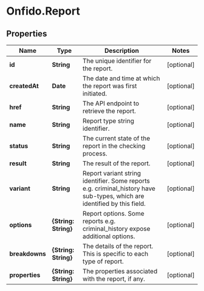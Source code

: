 # Onfido.Report

## Properties
Name | Type | Description | Notes
------------ | ------------- | ------------- | -------------
**id** | **String** | The unique identifier for the report. | [optional] 
**createdAt** | **Date** | The date and time at which the report was first initiated. | [optional] 
**href** | **String** | The API endpoint to retrieve the report. | [optional] 
**name** | **String** | Report type string identifier. | [optional] 
**status** | **String** | The current state of the report in the checking process. | [optional] 
**result** | **String** | The result of the report. | [optional] 
**variant** | **String** | Report variant string identifier. Some reports e.g. criminal_history have sub-types, which are identified by this field. | [optional] 
**options** | **{String: String}** | Report options. Some reports e.g. criminal_history expose additional options. | [optional] 
**breakdowns** | **{String: String}** | The details of the report. This is specific to each type of report. | [optional] 
**properties** | **{String: String}** | The properties associated with the report, if any. | [optional] 


